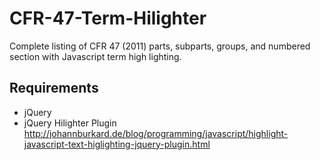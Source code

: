 CFR-47-Term-Hilighter
=====================

Complete listing of CFR 47 (2011) parts, subparts, groups, and numbered section with Javascript term high lighting.

Requirements
------------
* jQuery
* jQuery Hilighter Plugin http://johannburkard.de/blog/programming/javascript/highlight-javascript-text-higlighting-jquery-plugin.html